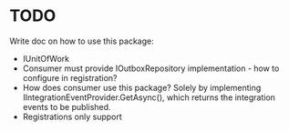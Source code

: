 ﻿# TODO

Write doc on how to use this package:
- IUnitOfWork
- Consumer must provide IOutboxRepository implementation - how to configure in registration?
- How does consumer use this package? Solely by implementing IIntegrationEventProvider.GetAsync(), which returns the integration events to be published.
- Registrations only support 